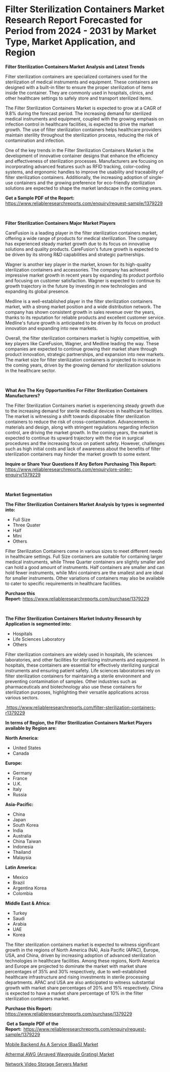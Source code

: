 <p><h1>Filter Sterilization Containers Market Research Report Forecasted for Period from 2024 -  2031 by Market Type, Market Application, and Region</h1></p><p><strong>Filter Sterilization Containers Market Analysis and Latest Trends</strong></p>
<p><p>Filter sterilization containers are specialized containers used for the sterilization of medical instruments and equipment. These containers are designed with a built-in filter to ensure the proper sterilization of items inside the container. They are commonly used in hospitals, clinics, and other healthcare settings to safely store and transport sterilized items.</p><p>The Filter Sterilization Containers Market is expected to grow at a CAGR of 9.8% during the forecast period. The increasing demand for sterilized medical instruments and equipment, coupled with the growing emphasis on infection control in healthcare facilities, is expected to drive the market growth. The use of filter sterilization containers helps healthcare providers maintain sterility throughout the sterilization process, reducing the risk of contamination and infection.</p><p>One of the key trends in the Filter Sterilization Containers Market is the development of innovative container designs that enhance the efficiency and effectiveness of sterilization processes. Manufacturers are focusing on incorporating advanced features such as RFID tracking, color-coding systems, and ergonomic handles to improve the usability and traceability of filter sterilization containers. Additionally, the increasing adoption of single-use containers and the growing preference for eco-friendly sterilization solutions are expected to shape the market landscape in the coming years.</p></p>
<p><strong>Get a Sample PDF of the Report:&nbsp;</strong> <a href="https://www.reliableresearchreports.com/enquiry/request-sample/1379229">https://www.reliableresearchreports.com/enquiry/request-sample/1379229</a></p>
<p>&nbsp;</p>
<p><strong>Filter Sterilization Containers Major Market Players</strong></p>
<p><p>CareFusion is a leading player in the filter sterilization containers market, offering a wide range of products for medical sterilization. The company has experienced steady market growth due to its focus on innovative solutions and quality products. CareFusion's future growth is expected to be driven by its strong R&D capabilities and strategic partnerships.</p><p>Wagner is another key player in the market, known for its high-quality sterilization containers and accessories. The company has achieved impressive market growth in recent years by expanding its product portfolio and focusing on customer satisfaction. Wagner is expected to continue its growth trajectory in the future by investing in new technologies and expanding its global presence.</p><p>Medline is a well-established player in the filter sterilization containers market, with a strong market position and a wide distribution network. The company has shown consistent growth in sales revenue over the years, thanks to its reputation for reliable products and excellent customer service. Medline's future growth is anticipated to be driven by its focus on product innovation and expanding into new markets.</p><p>Overall, the filter sterilization containers market is highly competitive, with key players like CareFusion, Wagner, and Medline leading the way. These companies are expected to continue growing their market share through product innovation, strategic partnerships, and expansion into new markets. The market size for filter sterilization containers is projected to increase in the coming years, driven by the growing demand for sterilization solutions in the healthcare sector.</p></p>
<p>&nbsp;</p>
<p><strong>What Are The Key Opportunities For Filter Sterilization Containers Manufacturers?</strong></p>
<p><p>The Filter Sterilization Containers market is experiencing steady growth due to the increasing demand for sterile medical devices in healthcare facilities. The market is witnessing a shift towards disposable filter sterilization containers to reduce the risk of cross-contamination. Advancements in materials and design, along with stringent regulations regarding infection control, are driving the market growth. In the coming years, the market is expected to continue its upward trajectory with the rise in surgical procedures and the increasing focus on patient safety. However, challenges such as high initial costs and lack of awareness about the benefits of filter sterilization containers may hinder the market growth to some extent.</p></p>
<p><strong>Inquire or Share Your Questions If Any Before Purchasing This Report:</strong> <a href="https://www.reliableresearchreports.com/enquiry/pre-order-enquiry/1379229">https://www.reliableresearchreports.com/enquiry/pre-order-enquiry/1379229</a></p>
<p>&nbsp;</p>
<p><strong>Market Segmentation</strong></p>
<p><strong>The Filter Sterilization Containers Market Analysis by types is segmented into:</strong></p>
<p><ul><li>Full Size</li><li>Three Quater</li><li>Half</li><li>Mini</li><li>Others</li></ul></p>
<p><p>Filter Sterilization Containers come in various sizes to meet different needs in healthcare settings. Full Size containers are suitable for containing larger medical instruments, while Three Quarter containers are slightly smaller and can hold a good amount of instruments. Half containers are smaller and can hold fewer instruments, while Mini containers are the smallest and are ideal for smaller instruments. Other variations of containers may also be available to cater to specific requirements in healthcare facilities.</p></p>
<p><strong>Purchase this Report:&nbsp;</strong><a href="https://www.reliableresearchreports.com/purchase/1379229">https://www.reliableresearchreports.com/purchase/1379229</a></p>
<p>&nbsp;</p>
<p><strong>The Filter Sterilization Containers Market Industry Research by Application is segmented into:</strong></p>
<p><ul><li>Hospitals</li><li>Life Sciences Laboratory</li><li>Others</li></ul></p>
<p><p>Filter sterilization containers are widely used in hospitals, life sciences laboratories, and other facilities for sterilizing instruments and equipment. In hospitals, these containers are essential for effectively sterilizing surgical instruments and ensuring patient safety. Life sciences laboratories rely on filter sterilization containers for maintaining a sterile environment and preventing contamination of samples. Other industries such as pharmaceuticals and biotechnology also use these containers for sterilization purposes, highlighting their versatile applications across various sectors.</p></p>
<p><a href="https://www.reliableresearchreports.com/filter-sterilization-containers-r1379229">&nbsp;https://www.reliableresearchreports.com/filter-sterilization-containers-r1379229</a></p>
<p><strong>In terms of Region, the Filter Sterilization Containers Market Players available by Region are:</strong></p>
<p>
    <p> <strong> North America: </strong>
        <ul>
            <li>United States</li>
            <li>Canada</li>
        </ul>
        </p> 
    <p> <strong> Europe: </strong>
        <ul>
            <li>Germany</li>
            <li>France</li>
            <li>U.K.</li>
            <li>Italy</li>
            <li>Russia</li>
        </ul>
        </p> 
    <p> <strong> Asia-Pacific: </strong>
        <ul>
            <li>China</li>
            <li>Japan</li>
            <li>South Korea</li>
            <li>India</li>
            <li>Australia</li>
            <li>China Taiwan</li>
            <li>Indonesia</li>
            <li>Thailand</li>
            <li>Malaysia</li>
        </ul>
        </p> 
    <p> <strong> Latin America: </strong>
        <ul>
            <li>Mexico</li>
            <li>Brazil</li>
            <li>Argentina Korea</li>
            <li>Colombia</li>
        </ul>
        </p> 
    <p> <strong> Middle East & Africa: </strong>
        <ul>
            <li>Turkey</li>
            <li>Saudi</li>
            <li>Arabia</li>
            <li>UAE</li>
            <li>Korea</li>
        </ul>
    </p>
    </p>
<p><p>The filter sterilization containers market is expected to witness significant growth in the regions of North America (NA), Asia Pacific (APAC), Europe, USA, and China, driven by increasing adoption of advanced sterilization technologies in healthcare facilities. Among these regions, North America and Europe are projected to dominate the market with market share percentages of 35% and 30% respectively, due to well-established healthcare infrastructure and rising investments in sterile processing departments. APAC and USA are also anticipated to witness substantial growth with market share percentages of 20% and 15% respectively. China is expected to have a market share percentage of 10% in the filter sterilization containers market.</p></p>
<p><strong>Purchase this Report: </strong><a href="https://www.reliableresearchreports.com/purchase/1379229">https://www.reliableresearchreports.com/purchase/1379229</a></p>
<p>&nbsp;<strong>Get a Sample PDF of the Report:&nbsp;&nbsp;</strong><a href="https://www.reliableresearchreports.com/enquiry/request-sample/1379229">https://www.reliableresearchreports.com/enquiry/request-sample/1379229</a></p>
<p><strong></strong></p>
<p><p><a href="https://www.linkedin.com/pulse/mobile-backend-service-baas-market-outlook-industry-overview-65l3f?trackingId=nJhRScAiVMAl6TWj2ViKPQ%3D%3D">Mobile Backend As A Service (BaaS) Market</a></p><p><a href="https://www.linkedin.com/pulse/athermal-awg-arrayed-waveguide-grating-market-size-trends-qs2we?trackingId=KBmDRhe6PBmtZe3Wjvxv%2BA%3D%3D">Athermal AWG (Arrayed Waveguide Grating) Market</a></p><p><a href="https://www.linkedin.com/pulse/network-video-storage-servers-market-exploring-share-trends-vjome?trackingId=wFx8tLvXP76%2BAt%2F%2FjBcuZg%3D%3D">Network Video Storage Servers Market</a></p></p>